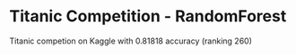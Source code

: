 # Titanic Competition - RandomForest
 Titanic competion on Kaggle with 0.81818 accuracy (ranking 260)
